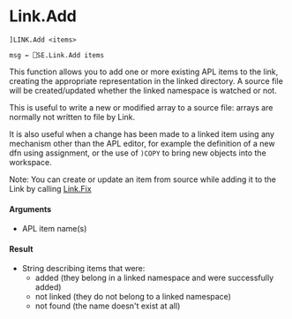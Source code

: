 # Link.Add

    ]LINK.Add <items>
    
    msg ← ⎕SE.Link.Add items                                      

This function allows you to add one or more existing APL items to the link, creating the appropriate representation in the linked directory. A source file will be created/updated whether the linked namespace is watched or not.

This is useful to write a new or modified array to a source file: arrays are normally not written to file by Link.

It is also useful when a change has been made to a linked item using any mechanism other than the APL editor, for example the definition of a new dfn using assignment, or the use of `)COPY` to bring new objects into the workspace.

Note: You can create or update an item from source while adding it to the Link by calling [Link.Fix](Link.Fix.md)

#### Arguments

- APL item name(s)

#### Result

- String describing items that were:
  - added (they belong in a linked namespace and were successfully added)
  - not linked (they do not belong to a linked namespace)
  - not found (the name doesn't exist at all)